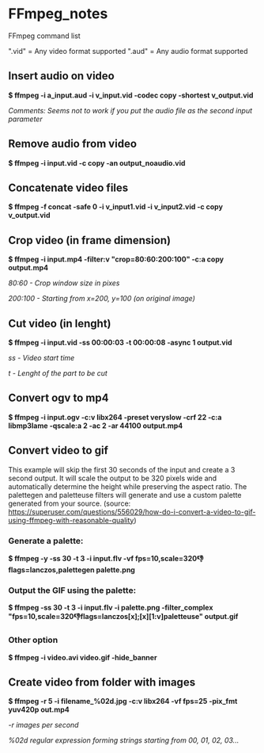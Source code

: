 # FFmpeg_notes
FFmpeg command list

".vid" = Any video format supported
".aud" = Any audio format supported

## Insert audio on video
**$ ffmpeg -i a_input.aud -i v_input.vid -codec copy -shortest v_output.vid**

_Comments: Seems not to work if you put the audio file as the second input parameter_

## Remove audio from video
**$ ffmpeg -i input.vid -c copy -an output_noaudio.vid**

## Concatenate video files
**$ ffmpeg -f concat -safe 0 -i v_input1.vid -i v_input2.vid -c copy v_output.vid**

## Crop video (in frame dimension)
**$ ffmpeg -i input.mp4 -filter:v "crop=80:60:200:100" -c:a copy output.mp4**

_80:60 - Crop window size in pixes_

_200:100 - Starting from x=200, y=100 (on original image)_

## Cut video (in lenght)
**$ ffmpeg -i input.vid -ss 00:00:03 -t 00:00:08 -async 1 output.vid**

_ss - Video start time_

_t - Lenght of the part to be cut_

## Convert ogv to mp4
**$ ffmpeg -i input.ogv -c:v libx264 -preset veryslow -crf 22 -c:a libmp3lame -qscale:a 2 -ac 2 -ar 44100 output.mp4**

## Convert video to gif
This example will skip the first 30 seconds of the input and create a 3 second output. It will scale the output to be 320 pixels wide and automatically determine the height while preserving the aspect ratio. The palettegen and paletteuse filters will generate and use a custom palette generated from your source. (source: https://superuser.com/questions/556029/how-do-i-convert-a-video-to-gif-using-ffmpeg-with-reasonable-quality)

### Generate a palette:
**$ ffmpeg -y -ss 30 -t 3 -i input.flv -vf fps=10,scale=320:-1:flags=lanczos,palettegen palette.png**
### Output the GIF using the palette:
**$ ffmpeg -ss 30 -t 3 -i input.flv -i palette.png -filter_complex "fps=10,scale=320:-1:flags=lanczos[x];[x][1:v]paletteuse" output.gif**

### Other option
**$ ffmpeg -i video.avi video.gif -hide_banner**

## Create video from folder with images

**$ ffmpeg -r 5 -i filename_%02d.jpg -c:v libx264 -vf fps=25 -pix_fmt yuv420p out.mp4**

_-r images per second_

_%02d regular expression forming strings starting from 00, 01, 02, 03..._
